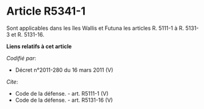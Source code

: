 # Article R5341-1

Sont applicables dans les îles Wallis et Futuna les articles R. 5111-1 à R. 5131-3 et R. 5131-16.

**Liens relatifs à cet article**

_Codifié par_:

  - Décret n°2011-280 du 16 mars 2011 (V)

_Cite_:

  - Code de la défense. - art. R5111-1 (V)
  - Code de la défense. - art. R5131-16 (V)

